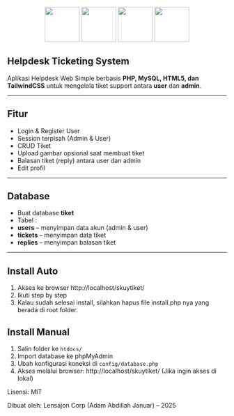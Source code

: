 <p align="center">
  <img src="https://cdn.jsdelivr.net/gh/devicons/devicon/icons/php/php-original.svg" width="80"/>
  <img src="https://cdn.jsdelivr.net/gh/devicons/devicon/icons/html5/html5-original.svg" width="80"/>
  <img src="https://upload.wikimedia.org/wikipedia/commons/thumb/d/d4/Javascript-shield.svg/397px-Javascript-shield.svg.png?20180912181046" width="80"/>
  <img src="https://upload.wikimedia.org/wikipedia/commons/thumb/d/d5/Tailwind_CSS_Logo.svg/512px-Tailwind_CSS_Logo.svg.png?20230715030042" width="80"/>
</p>

## Helpdesk Ticketing System

Aplikasi Helpdesk Web Simple berbasis **PHP, MySQL, HTML5, dan TailwindCSS** untuk mengelola tiket support antara **user** dan **admin**.

---

## Fitur

- Login & Register User  
- Session terpisah (Admin & User)  
- CRUD Tiket   
- Upload gambar opsional saat membuat tiket  
- Balasan tiket (reply) antara user dan admin  
- Edit profil 
---

## Database

- Buat database **tiket**
- Tabel :
- **users** – menyimpan data akun (admin & user)  
- **tickets** – menyimpan data tiket  
- **replies** – menyimpan balasan tiket  

---

## Install Auto
1. Akses ke browser http://localhost/skuytiket/
2. Ikuti step by step
3. Kalau sudah selesai install, silahkan hapus file install.php nya yang berada di root folder.

## Install Manual

1. Salin folder ke `htdocs/`  
2. Import database ke phpMyAdmin  
3. Ubah konfigurasi koneksi di `config/database.php`  
4. Akses melalui browser: http://localhost/skuytiket/ (Jika ingin akses di lokal)


Lisensi: MIT

Dibuat oleh: Lensajon Corp (Adam Abdillah Januar) – 2025




